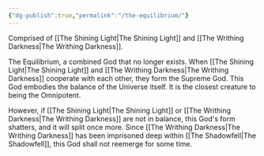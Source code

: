 ```yaml
---
{"dg-publish":true,"permalink":"/the-equilibrium/"}
---
```


Comprised of [[The Shining Light\|The Shining Light]] and [[The Writhing Darkness\|The Writhing Darkness]].

The Equilibrium, a combined God that no longer exists. When [[The Shining Light\|The Shining Light]] and [[The Writhing Darkness\|The Writhing Darkness]] cooperate with each other, they form the Supreme God. This God embodies the balance of the Universe itself. It is the closest creature to being the Omnipotent. 

However, if [[The Shining Light\|The Shining Light]] or [[The Writhing Darkness\|The Writhing Darkness]] are not in balance, this God's form shatters, and it will split once more. Since [[The Writhing Darkness\|The Writhing Darkness]] has been imprisoned deep within [[The Shadowfell\|The Shadowfell]], this God shall not reemerge for some time.